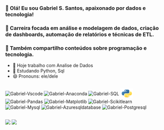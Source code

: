 ### 👋 Olá! Eu sou Gabriel S. Santos, apaixonado por dados e tecnologia! 
### 🚀 Carreira focada em análise e modelagem de dados, criação de dashboards, automação de relatórios e técnicas de ETL. 
### 🔭 Também compartilho conteúdos sobre programação e tecnologia.

- 🔭 Hoje trabalho com Analise de Dados
- 🌱 Estudando Python, Sql
- 😄 Pronouns: ele/dele
      
<div style="display: inline_block"><br>

  <img align="center" alt="Gabriel-Vscode" height="30" width="40" src="https://cdn.jsdelivr.net/gh/devicons/devicon@latest/icons/vscode/vscode-original.svg">
  <img align="center" alt="Gabriel-Anaconda" height="30" width="40" src="https://cdn.jsdelivr.net/gh/devicons/devicon@latest/icons/anaconda/anaconda-original.svg">
  <img align="center" alt="Gabriel-SQL" height="30" width="40" src="https://cdn.jsdelivr.net/gh/devicons/devicon@latest/icons/microsoftsqlserver/microsoftsqlserver-original-wordmark.svg">
  
  <img align="center" alt="Gabriel-Python" height="30" width="40" src="https://raw.githubusercontent.com/devicons/devicon/master/icons/python/python-original.svg">
  <img align="center" alt="Gabriel-Pandas" height="30" width="40" src="https://cdn.jsdelivr.net/gh/devicons/devicon@latest/icons/pandas/pandas-original-wordmark.svg">
  <img align="center" alt="Gabriel-Matplotlib" height="30" width="40" src="https://cdn.jsdelivr.net/gh/devicons/devicon@latest/icons/matplotlib/matplotlib-original.svg">
  <img align="center" alt="Gabriel-Scikitlearn" height="30" width="40" src="https://cdn.jsdelivr.net/gh/devicons/devicon@latest/icons/scikitlearn/scikitlearn-original.svg">
  
  <img align="center" alt="Gabriel-Mysql" height="30" width="40" src="https://cdn.jsdelivr.net/gh/devicons/devicon@latest/icons/mysql/mysql-original.svg">
  
  <img align="center" alt="Gabriel-Azuresqldatabase" height="30" width="40" src="https://cdn.jsdelivr.net/gh/devicons/devicon@latest/icons/azuresqldatabase/azuresqldatabase-original.svg">

  <img align="center" alt="Gabriel-Postgresql" height="30" width="40" src="https://cdn.jsdelivr.net/gh/devicons/devicon@latest/icons/postgresql/postgresql-original.svg">

  

  
  
  
  
</div>
  
  ##
 
<div> 
  <a href="https://www.instagram.com/hornetdevelopers/" target="_blank"><img src="https://img.shields.io/badge/-Instagram-%23E4405F?style=for-the-badge&logo=instagram&logoColor=white" target="_blank"></a> 
  <a href="https://www.linkedin.com/in/gabriel-souza-santos-bb7b991a4/" target="_blank"><img src="https://img.shields.io/badge/-LinkedIn-%230077B5?style=for-the-badge&logo=linkedin&logoColor=white" target="_blank"></a> 
  
</div>
